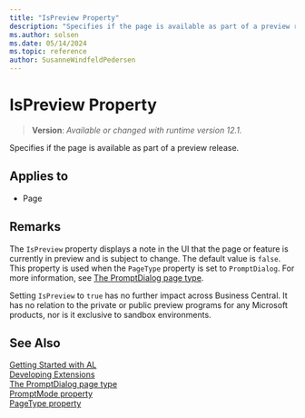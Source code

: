 ```yaml
---
title: "IsPreview Property"
description: "Specifies if the page is available as part of a preview release."
ms.author: solsen
ms.date: 05/14/2024
ms.topic: reference
author: SusanneWindfeldPedersen
---
```

[//]: # (START>DO_NOT_EDIT)
[//]: # (IMPORTANT:Do not edit any of the content between here and the END>DO_NOT_EDIT.)
[//]: # (Any modifications should be made in the .xml files in the ModernDev repo.)
# IsPreview Property
> **Version**: _Available or changed with runtime version 12.1._

Specifies if the page is available as part of a preview release.

## Applies to
-   Page

[//]: # (IMPORTANT: END>DO_NOT_EDIT)

## Remarks

The `IsPreview` property displays a note in the UI that the page or feature is currently in preview and is subject to change. The default value is `false`. This property is used when the `PageType` property is set to `PromptDialog`. For more information, see [The PromptDialog page type](../devenv-page-type-promptdialog.md). 

Setting `IsPreview` to `true` has no further impact across Business Central. It has no relation to the private or public preview programs for any Microsoft products, nor is it exclusive to sandbox environments.

## See Also

[Getting Started with AL](../devenv-get-started.md)  
[Developing Extensions](../devenv-dev-overview.md)  
[The PromptDialog page type](../devenv-page-type-promptdialog.md)  
[PromptMode property](devenv-promptmode-property.md)  
[PageType property](devenv-pagetype-property.md)